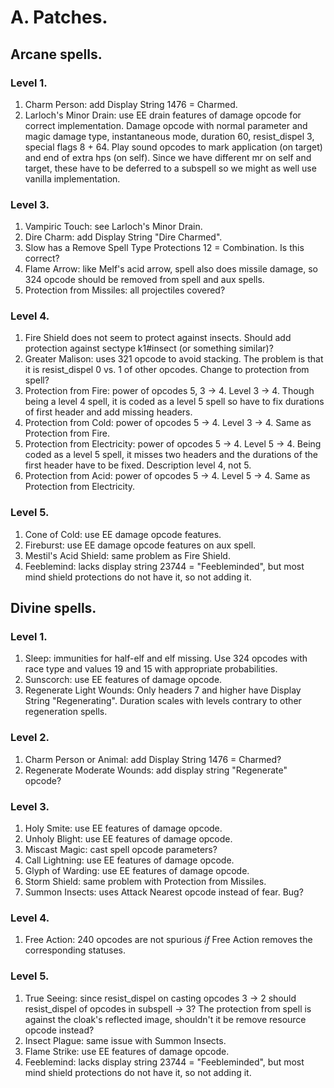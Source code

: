 # A. Patches.

## Arcane spells.

### Level 1.

1. Charm Person: add Display String 1476 = Charmed.
2. Larloch's Minor Drain: use EE drain features of damage opcode for correct implementation. Damage opcode with normal parameter and magic damage type, instantaneous mode, duration 60, resist_dispel 3, special flags 8 + 64. Play sound opcodes to mark application (on target) and end of extra hps (on self). Since we have different mr on self and target, these have to be deferred to a subspell so we might as well use vanilla implementation.

### Level 3.

1. Vampiric Touch: see Larloch's Minor Drain.
2. Dire Charm: add Display String "Dire Charmed".
3. Slow has a Remove Spell Type Protections 12 = Combination. Is this correct?
4. Flame Arrow: like Melf's acid arrow, spell also does missile damage, so 324 opcode should be removed from spell and aux spells.
5. Protection from Missiles: all projectiles covered?

### Level 4.

1. Fire Shield does not seem to protect against insects. Should add protection against sectype k1#insect (or something similar)?
2. Greater Malison: uses 321 opcode to avoid stacking. The problem is that it is resist_dispel 0 vs. 1 of other opcodes. Change to protection from spell?
3. Protection from Fire: power of opcodes 5, 3 -> 4. Level 3 -> 4. Though being a level 4 spell, it is coded as a level 5 spell so have to fix durations of first header and add missing headers.
4. Protection from Cold: power of opcodes 5 -> 4. Level 3 -> 4. Same as Protection from Fire.
5. Protection from Electricity: power of opcodes 5 -> 4. Level 5 -> 4. Being coded as a level 5 spell, it misses two headers and the durations of the first header have to be fixed. Description level 4, not 5.
6. Protection from Acid: power of opcodes 5 -> 4. Level 5 -> 4. Same as Protection from Electricity.

### Level 5.

1. Cone of Cold: use EE damage opcode features.
2. Fireburst: use EE damage opcode features on aux spell.
3. Mestil's Acid Shield: same problem as Fire Shield.
4. Feeblemind: lacks display string 23744 = "Feebleminded", but most mind shield protections do not have it, so not adding it.

## Divine spells.

### Level 1.

1. Sleep: immunities for half-elf and elf missing. Use 324 opcodes with race type and values 19 and 15 with appropriate probabilities.
2. Sunscorch: use EE features of damage opcode.
3. Regenerate Light Wounds: Only headers 7 and higher have Display String "Regenerating". Duration scales with levels contrary to other regeneration spells.

### Level 2.

1. Charm Person or Animal: add Display String 1476 = Charmed?
2. Regenerate Moderate Wounds: add display string "Regenerate" opcode?

### Level 3.

1. Holy Smite: use EE features of damage opcode.
2. Unholy Blight: use EE features of damage opcode.
3. Miscast Magic: cast spell opcode parameters?
4. Call Lightning: use EE features of damage opcode.
5. Glyph of Warding: use EE features of damage opcode.
6. Storm Shield: same problem with Protection from Missiles.
7. Summon Insects: uses Attack Nearest opcode instead of fear. Bug?

### Level 4.

1. Free Action: 240 opcodes are not spurious *if* Free Action removes the corresponding statuses.

### Level 5.

1. True Seeing: since resist_dispel on casting opcodes 3 -> 2 should resist_dispel of opcodes in subspell -> 3? The protection from spell is against the cloak's reflected image, shouldn't it be remove resource opcode instead?
2. Insect Plague: same issue with Summon Insects.
3. Flame Strike: use EE features of damage opcode.
4. Feeblemind: lacks display string 23744 = "Feebleminded", but most mind shield protections do not have it, so not adding it.